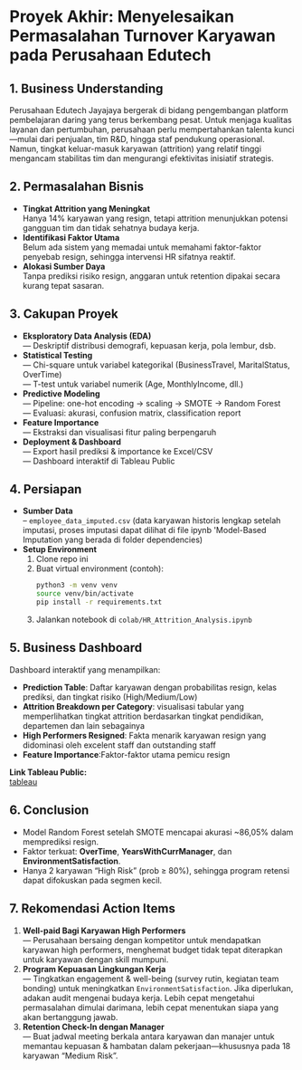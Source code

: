 # Proyek Akhir: Menyelesaikan Permasalahan Turnover Karyawan pada Perusahaan Edutech

## 1. Business Understanding  
Perusahaan Edutech Jayajaya bergerak di bidang pengembangan platform pembelajaran daring yang terus berkembang pesat. Untuk menjaga kualitas layanan dan pertumbuhan, perusahaan perlu mempertahankan talenta kunci—mulai dari penjualan, tim R&D, hingga staf pendukung operasional. Namun, tingkat keluar-masuk karyawan (attrition) yang relatif tinggi mengancam stabilitas tim dan mengurangi efektivitas inisiatif strategis.

## 2. Permasalahan Bisnis  
- **Tingkat Attrition yang Meningkat**  
  Hanya 14% karyawan yang resign, tetapi attrition  menunjukkan potensi gangguan tim dan tidak sehatnya budaya kerja.  
- **Identifikasi Faktor Utama**  
  Belum ada sistem yang memadai untuk memahami faktor-faktor penyebab resign, sehingga intervensi HR sifatnya reaktif.  
- **Alokasi Sumber Daya**  
  Tanpa prediksi risiko resign, anggaran untuk retention dipakai secara kurang tepat sasaran.

## 3. Cakupan Proyek  
- **Eksploratory Data Analysis (EDA)**  
  — Deskriptif distribusi demografi, kepuasan kerja, pola lembur, dsb.  
- **Statistical Testing**  
  — Chi-square untuk variabel kategorikal (BusinessTravel, MaritalStatus, OverTime)  
  — T-test untuk variabel numerik (Age, MonthlyIncome, dll.)  
- **Predictive Modeling**  
  — Pipeline: one-hot encoding → scaling → SMOTE → Random Forest  
  — Evaluasi: akurasi, confusion matrix, classification report  
- **Feature Importance**  
  — Ekstraksi dan visualisasi fitur paling berpengaruh  
- **Deployment & Dashboard**  
  — Export hasil prediksi & importance ke Excel/CSV  
  — Dashboard interaktif di Tableau Public  

## 4. Persiapan  
- **Sumber Data**  
  – `employee_data_imputed.csv` (data karyawan historis lengkap setelah imputasi, proses imputasi dapat dilihat di file ipynb 'Model-Based Imputation yang berada di folder dependencies)  
- **Setup Environment**  
  1. Clone repo ini  
  2. Buat virtual environment (contoh):  
     ```bash
     python3 -m venv venv
     source venv/bin/activate
     pip install -r requirements.txt
     ```  
  3. Jalankan notebook di `colab/HR_Attrition_Analysis.ipynb`

## 5. Business Dashboard  
Dashboard interaktif yang menampilkan:  
- **Prediction Table**: Daftar karyawan dengan probabilitas resign, kelas prediksi, dan tingkat risiko (High/Medium/Low)  
- **Attrition Breakdown per Category**: visualisasi tabular yang memperlihatkan tingkat attrition berdasarkan tingkat pendidikan, departemen dan lain sebagainya 
- **High Performers Resigned**: Fakta menarik karyawan resign yang didominasi oleh excelent staff dan outstanding staff 
- **Feature Importance**:Faktor-faktor utama pemicu resign  

**Link Tableau Public:**  
[tableau]((https://public.tableau.com/app/profile/hafshah.shaliha/viz/HRAnalysisDashboard-2/Dashboard2?publish=yes))

## 6. Conclusion  
- Model Random Forest setelah SMOTE mencapai akurasi ~86,05% dalam memprediksi resign.  
- Faktor terkuat: **OverTime**, **YearsWithCurrManager**, dan **EnvironmentSatisfaction**.  
- Hanya 2 karyawan “High Risk” (prob ≥ 80%), sehingga program retensi dapat difokuskan pada segmen kecil.

## 7. Rekomendasi Action Items  
1. **Well-paid Bagi Karyawan High Performers**  
   — Perusahaan bersaing dengan kompetitor untuk mendapatkan karyawan high performers, menghemat budget tidak tepat diterapkan untuk karyawan dengan skill mumpuni.
2. **Program Kepuasan Lingkungan Kerja**  
   — Tingkatkan engagement & well-being (survey rutin, kegiatan team bonding) untuk meningkatkan `EnvironmentSatisfaction`.  Jika diperlukan, adakan audit mengenai budaya kerja. Lebih cepat mengetahui permasalahan dimulai darimana, lebih cepat menentukan siapa yang akan bertanggung jawab. 
3. **Retention Check-In dengan Manager**  
   — Buat jadwal meeting berkala antara karyawan dan manajer untuk memantau kepuasan & hambatan dalam pekerjaan—khususnya pada 18 karyawan “Medium Risk”.  
